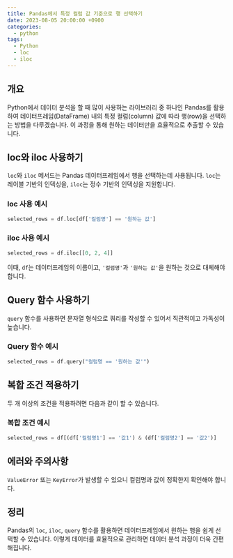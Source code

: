 ```yaml
---
title: Pandas에서 특정 컬럼 값 기준으로 행 선택하기
date: 2023-08-05 20:00:00 +0900
categories:
  - python
tags:
  - Python
  - loc
  - iloc
---
```


## 개요

Python에서 데이터 분석을 할 때 많이 사용하는 라이브러리 중 하나인 Pandas를 활용하여 데이터프레임(DataFrame) 내의 특정 컬럼(column) 값에 따라 행(row)을 선택하는 방법을 다루겠습니다. 이 과정을 통해 원하는 데이터만을 효율적으로 추출할 수 있습니다.

## loc와 iloc 사용하기

`loc`와 `iloc` 메서드는 Pandas 데이터프레임에서 행을 선택하는데 사용됩니다. `loc`는 레이블 기반의 인덱싱을, `iloc`는 정수 기반의 인덱싱을 지원합니다.

### loc 사용 예시

```python
selected_rows = df.loc[df['컬럼명'] == '원하는 값']
```

### iloc 사용 예시

```python
selected_rows = df.iloc[[0, 2, 4]]
```

이때, `df`는 데이터프레임의 이름이고, `'컬럼명'`과 `'원하는 값'`을 원하는 것으로 대체해야 합니다.

## Query 함수 사용하기

`query` 함수를 사용하면 문자열 형식으로 쿼리를 작성할 수 있어서 직관적이고 가독성이 높습니다.

### Query 함수 예시

```python
selected_rows = df.query("컬럼명 == '원하는 값'")
```

## 복합 조건 적용하기

두 개 이상의 조건을 적용하려면 다음과 같이 할 수 있습니다.

### 복합 조건 예시

```python
selected_rows = df[(df['컬럼명1'] == '값1') & (df['컬럼명2'] == '값2')]
```

## 에러와 주의사항

`ValueError` 또는 `KeyError`가 발생할 수 있으니 컬럼명과 값이 정확한지 확인해야 합니다.

## 정리

Pandas의 `loc`, `iloc`, `query` 함수를 활용하면 데이터프레임에서 원하는 행을 쉽게 선택할 수 있습니다. 이렇게 데이터를 효율적으로 관리하면 데이터 분석 과정이 더욱 간편해집니다.